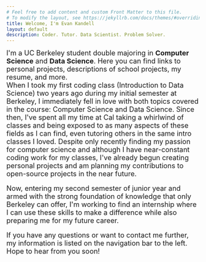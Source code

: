 ```yaml
---
# Feel free to add content and custom Front Matter to this file.
# To modify the layout, see https://jekyllrb.com/docs/themes/#overriding-theme-defaults
title: Welcome, I'm Evan Kandell
layout: default
description: Coder. Tutor. Data Scientist. Problem Solver.
---
```


<font size="4"> I'm a UC Berkeley student double majoring in <strong>Computer Science</strong> and <strong>Data Science</strong>. Here you can find links to personal projects, descriptions of school projects, my resume, and more.</font>
<br>
<font size="4"> When I took my first coding class (Introduction to Data Science) two years ago during my initial semester at Berkeley, I immediately fell in love with both topics covered in the course: Computer Science and Data Science. Since then, I've spent all my time at Cal taking a whirlwind of classes and being exposed to as many aspects of these fields as I can find, even tutoring others in the same intro classes I loved. Despite only recently finding my passion for computer science and although I have near-constant coding work for my classes, I've already begun creating personal projects and am planning my contributions to open-source projects in the near future.</font>     
<br>
<font size="4"> Now, entering my second semester of junior year and armed with the strong foundation of knowledge that only Berkeley can offer, I'm working to find an internship where I can use these skills to make a difference while also preparing me for my future career.
</font>     
<br>
<font size="4">If you have any questions or want to contact me further, my information is listed on the navigation bar to the left. Hope to hear from you soon!
</font>     

